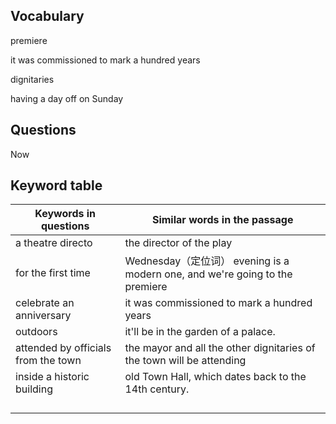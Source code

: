 ## Vocabulary

premiere

it was commissioned to mark a hundred years

dignitaries

having a day off on Sunday

## Questions

 

Now





## Keyword table

| Keywords in questions               | Similar words in the passage                                 |
| ----------------------------------- | ------------------------------------------------------------ |
| a theatre directo                   | the director of the play                                     |
| for the first time                  | Wednesday（定位词） evening is a modern one, and we're going to the premiere |
| celebrate an anniversary            | it was commissioned to mark a hundred years                  |
| outdoors                            | it'll be in the garden of a palace.                          |
| attended by officials from the town | the mayor and all the other dignitaries of the town will be attending |
| inside a historic building          | old Town Hall, which dates back to the 14th century.         |
|                                     |                                                              |
|                                     |                                                              |
|                                     |                                                              |
|                                     |                                                              |

